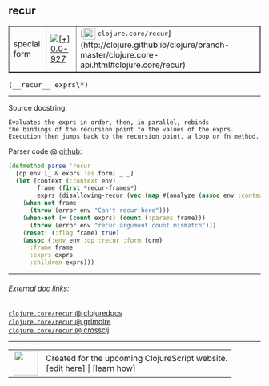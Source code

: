 ## recur



 <table border="1">
<tr>
<td>special form</td>
<td><a href="https://github.com/cljsinfo/cljs-api-docs/tree/0.0-927"><img valign="middle" alt="[+] 0.0-927" title="Added in 0.0-927" src="https://img.shields.io/badge/+-0.0--927-lightgrey.svg"></a> </td>
<td>
[<img height="24px" valign="middle" src="http://i.imgur.com/1GjPKvB.png"> <samp>clojure.core/recur</samp>](http://clojure.github.io/clojure/branch-master/clojure.core-api.html#clojure.core/recur)
</td>
</tr>
</table>


 <samp>
(__recur__ exprs\*)<br>
</samp>

---





Source docstring:

```
Evaluates the exprs in order, then, in parallel, rebinds
the bindings of the recursion point to the values of the exprs.
Execution then jumps back to the recursion point, a loop or fn method.
```


Parser code @ [github](https://github.com/clojure/clojurescript/blob/r3190/src/clj/cljs/analyzer.clj#L1124-L1137):

```clj
(defmethod parse 'recur
  [op env [_ & exprs :as form] _ _]
  (let [context (:context env)
        frame (first *recur-frames*)
        exprs (disallowing-recur (vec (map #(analyze (assoc env :context :expr) %) exprs)))]
    (when-not frame 
      (throw (error env "Can't recur here")))
    (when-not (= (count exprs) (count (:params frame))) 
      (throw (error env "recur argument count mismatch")))
    (reset! (:flag frame) true)
    (assoc {:env env :op :recur :form form}
      :frame frame
      :exprs exprs
      :children exprs)))
```

<!--
Repo - tag - source tree - lines:

 <pre>
clojurescript @ r3190
└── src
    └── clj
        └── cljs
            └── <ins>[analyzer.clj:1124-1137](https://github.com/clojure/clojurescript/blob/r3190/src/clj/cljs/analyzer.clj#L1124-L1137)</ins>
</pre>

-->

---



###### External doc links:

[`clojure.core/recur` @ clojuredocs](http://clojuredocs.org/clojure.core/recur)<br>
[`clojure.core/recur` @ grimoire](http://conj.io/store/v1/org.clojure/clojure/1.7.0-beta3/clj/clojure.core/recur/)<br>
[`clojure.core/recur` @ crossclj](http://crossclj.info/fun/clojure.core/recur.html)<br>

---

 <table>
<tr><td>
<img valign="middle" align="right" width="48px" src="http://i.imgur.com/Hi20huC.png">
</td><td>
Created for the upcoming ClojureScript website.<br>
[edit here] | [learn how]
</td></tr></table>

[edit here]:https://github.com/cljsinfo/cljs-api-docs/blob/master/cljsdoc/special/recur.cljsdoc
[learn how]:https://github.com/cljsinfo/cljs-api-docs/wiki/cljsdoc-files

<!--

This information was too distracting to show to readers, but I'll leave it
commented here since it is helpful to:

- pretty-print the data used to generate this document
- and show how to retrieve that data



The API data for this symbol:

```clj
{:ns "special",
 :name "recur",
 :signature ["[exprs*]"],
 :history [["+" "0.0-927"]],
 :type "special form",
 :full-name-encode "special/recur",
 :source {:code "(defmethod parse 'recur\n  [op env [_ & exprs :as form] _ _]\n  (let [context (:context env)\n        frame (first *recur-frames*)\n        exprs (disallowing-recur (vec (map #(analyze (assoc env :context :expr) %) exprs)))]\n    (when-not frame \n      (throw (error env \"Can't recur here\")))\n    (when-not (= (count exprs) (count (:params frame))) \n      (throw (error env \"recur argument count mismatch\")))\n    (reset! (:flag frame) true)\n    (assoc {:env env :op :recur :form form}\n      :frame frame\n      :exprs exprs\n      :children exprs)))",
          :title "Parser code",
          :repo "clojurescript",
          :tag "r3190",
          :filename "src/clj/cljs/analyzer.clj",
          :lines [1124 1137]},
 :full-name "special/recur",
 :clj-symbol "clojure.core/recur",
 :docstring "Evaluates the exprs in order, then, in parallel, rebinds\nthe bindings of the recursion point to the values of the exprs.\nExecution then jumps back to the recursion point, a loop or fn method."}

```

Retrieve the API data for this symbol:

```clj
;; from Clojure REPL
(require '[clojure.edn :as edn])
(-> (slurp "https://raw.githubusercontent.com/cljsinfo/cljs-api-docs/catalog/cljs-api.edn")
    (edn/read-string)
    (get-in [:symbols "special/recur"]))
```

-->

